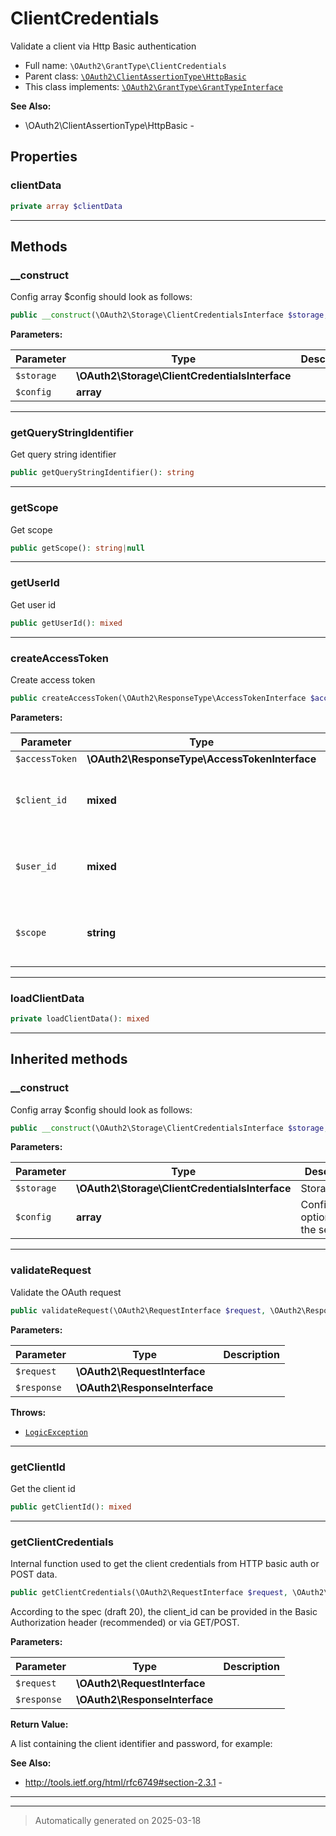 
# ClientCredentials

Validate a client via Http Basic authentication



* Full name: `\OAuth2\GrantType\ClientCredentials`
* Parent class: [`\OAuth2\ClientAssertionType\HttpBasic`](../ClientAssertionType/HttpBasic.md)
* This class implements:
[`\OAuth2\GrantType\GrantTypeInterface`](./GrantTypeInterface.md)

**See Also:**

* \OAuth2\ClientAssertionType\HttpBasic - 



## Properties


### clientData



```php
private array $clientData
```






***

## Methods


### __construct

Config array $config should look as follows:

```php
public __construct(\OAuth2\Storage\ClientCredentialsInterface $storage, array $config = array()): mixed
```








**Parameters:**

| Parameter | Type | Description |
|-----------|------|-------------|
| `$storage` | **\OAuth2\Storage\ClientCredentialsInterface** |  |
| `$config` | **array** |  |





***

### getQueryStringIdentifier

Get query string identifier

```php
public getQueryStringIdentifier(): string
```












***

### getScope

Get scope

```php
public getScope(): string|null
```












***

### getUserId

Get user id

```php
public getUserId(): mixed
```












***

### createAccessToken

Create access token

```php
public createAccessToken(\OAuth2\ResponseType\AccessTokenInterface $accessToken, mixed $client_id, mixed $user_id, string $scope): array
```








**Parameters:**

| Parameter | Type | Description |
|-----------|------|-------------|
| `$accessToken` | **\OAuth2\ResponseType\AccessTokenInterface** |  |
| `$client_id` | **mixed** | - client identifier related to the access token. |
| `$user_id` | **mixed** | - user id associated with the access token |
| `$scope` | **string** | - scopes to be stored in space-separated string. |





***

### loadClientData



```php
private loadClientData(): mixed
```












***


## Inherited methods


### __construct

Config array $config should look as follows:

```php
public __construct(\OAuth2\Storage\ClientCredentialsInterface $storage, array $config = array()): mixed
```








**Parameters:**

| Parameter | Type | Description |
|-----------|------|-------------|
| `$storage` | **\OAuth2\Storage\ClientCredentialsInterface** | Storage |
| `$config` | **array** | Configuration options for the server |





***

### validateRequest

Validate the OAuth request

```php
public validateRequest(\OAuth2\RequestInterface $request, \OAuth2\ResponseInterface $response): bool|mixed
```








**Parameters:**

| Parameter | Type | Description |
|-----------|------|-------------|
| `$request` | **\OAuth2\RequestInterface** |  |
| `$response` | **\OAuth2\ResponseInterface** |  |




**Throws:**

- [`LogicException`](../../LogicException.md)



***

### getClientId

Get the client id

```php
public getClientId(): mixed
```












***

### getClientCredentials

Internal function used to get the client credentials from HTTP basic
auth or POST data.

```php
public getClientCredentials(\OAuth2\RequestInterface $request, \OAuth2\ResponseInterface $response = null): array|null
```

According to the spec (draft 20), the client_id can be provided in
the Basic Authorization header (recommended) or via GET/POST.






**Parameters:**

| Parameter | Type | Description |
|-----------|------|-------------|
| `$request` | **\OAuth2\RequestInterface** |  |
| `$response` | **\OAuth2\ResponseInterface** |  |


**Return Value:**

A list containing the client identifier and password, for example:




**See Also:**

* http://tools.ietf.org/html/rfc6749#section-2.3.1 - 

***


***
> Automatically generated on 2025-03-18
